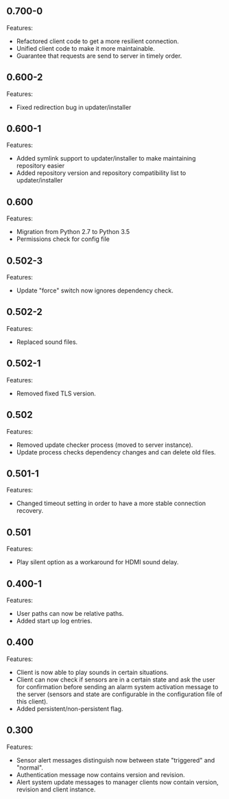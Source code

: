 ## 0.700-0

Features:

* Refactored client code to get a more resilient connection.
* Unified client code to make it more maintainable.
* Guarantee that requests are send to server in timely order.

## 0.600-2

Features:

* Fixed redirection bug in updater/installer

## 0.600-1

Features:

* Added symlink support to updater/installer to make maintaining repository easier
* Added repository version and repository compatibility list to updater/installer 

## 0.600

Features:

* Migration from Python 2.7 to Python 3.5
* Permissions check for config file

## 0.502-3

Features:

* Update "force" switch now ignores dependency check.

## 0.502-2

Features:

* Replaced sound files.

## 0.502-1

Features:

* Removed fixed TLS version.

## 0.502

Features:

* Removed update checker process (moved to server instance).
* Update process checks dependency changes and can delete old files.

## 0.501-1

Features:

* Changed timeout setting in order to have a more stable connection recovery.

## 0.501

Features:

* Play silent option as a workaround for HDMI sound delay.

## 0.400-1

Features:

* User paths can now be relative paths.
* Added start up log entries.

## 0.400

Features:

* Client is now able to play sounds in certain situations.
* Client can now check if sensors are in a certain state and ask the user for confirmation before sending an alarm system activation message to the server (sensors and state are configurable in the configuration file of this client).
* Added persistent/non-persistent flag.

## 0.300

Features:

* Sensor alert messages distinguish now between state "triggered" and "normal".
* Authentication message now contains version and revision.
* Alert system update messages to manager clients now contain version, revision and client instance.
